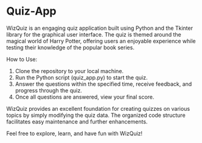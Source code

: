 # Quiz-App
WizQuiz is an engaging quiz application built using Python and the Tkinter library for the graphical user interface. The quiz is themed around the magical world of Harry Potter, offering users an enjoyable experience while testing their knowledge of the popular book series.

How to Use:

1. Clone the repository to your local machine.
2. Run the Python script (quiz_app.py) to start the quiz.
3. Answer the questions within the specified time, receive feedback, and progress through the quiz.
4. Once all questions are answered, view your final score.
   
WizQuiz provides an excellent foundation for creating quizzes on various topics by simply modifying the quiz data. The organized code structure facilitates easy maintenance and further enhancements.

Feel free to explore, learn, and have fun with WizQuiz!
